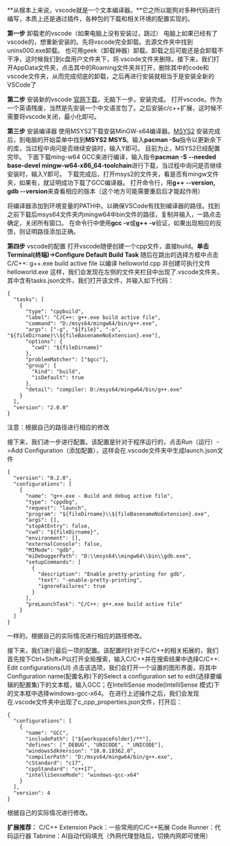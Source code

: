 **从根本上来说，vscode就是一个文本编译器。**它之所以能狗对多种代码进行编写，本质上还是通过插件，各种包的下载和相关环境的配置实现的。

**第一步**
卸载老的vscode（如果电脑上没有安装过，跳过）
电脑上如果已经有了vscode的，想重新安装的。先将vscode完全卸载。去源文件夹中找到unins000.exe卸载。
也可用geek（卸载神器）卸载。卸载之后可能还是会卸载不干净，这时候我们到c盘用户文件夹下，将.vscode文件夹删除。接下来，我们打开AppData文件夹，点击其中的Roaming文件夹并打开，删除其中的code和vscode文件夹，从而完成彻底的卸载，之后再进行安装就相当于是安装全新的VSCode了

**第二步**
安装新的vscode
[官网下载](https://code.visualstudio.com/docs/cpp/config-mingw)，无脑下一步。安装完成。
打开vscode。作为一个英语残废，当然是先安装一个中文语言包了。之后安装c/c++扩展，这时候不需要将vscode关闭，最小化即可。

**第三步**
安装编译器
使用MSYS2下载安装MinGW-x64编译器。[MSYS2](https://www.msys2.org/)
安装完成后，到电脑的开始菜单中找到**MSYS2 MSYS**。输入**pacman -Su**指令以更新余下的库，当过程中询问是否继续安装时，输入Y即可。
目前为止，MSYS2已经配置完毕。
下面下载ming-w64 GCC来进行编译，输入指令**pacman -S --needed base-devel mingw-w64-x86_64-toolchain**进行下载，当过程中询问是否继续安装时，输入Y即可。
下载完成后，打开msys2的文件夹，看是否有mingw文件夹，如果有，就证明成功下载了GCC编译器。
打开命令行，用**g++ --version, gdb --version**来查看相应的版本（这个地方可能需要重启后才能起作用）

将编译器添加到环境变量的PATH中。以确保VSCode有找到编译器的路径。找到之前下载后msys64文件夹内mingw64中bin文件的路径，复制并输入，一路点击确定，关闭所有窗口。
在命令行中使用**gcc -v**或**g++ -v**验证，如果出现相应的反馈，则证明路径添加正确。


**第四步**
vscode的配置
打开vscode随便创建一个cpp文件，直接build。**单击Terminal(终端)->Configure Default Build Task**
随后在跳出的选择方框中点击C/C++: g++.exe build active file 以编译 helloworld.cpp 并创建可执行文件helloworld.exe
这样，我们会发现在左侧的文件夹栏目中出现了.vscode文件夹，其中含有tasks.json文件，我们打开该文件，并输入如下代码：
```
{
  "tasks": [
    {
      "type": "cppbuild",
      "label": "C/C++: g++.exe build active file",
      "command": "D:/msys64/mingw64/bin/g++.exe",
      "args": ["-g", "${file}", "-o", "${fileDirname}\\${fileBasenameNoExtension}.exe"],
      "options": {
        "cwd": "${fileDirname}"
      },
      "problemMatcher": ["$gcc"],
      "group": {
        "kind": "build",
        "isDefault": true
      },
      "detail": "compiler: D:/msys64/mingw64/bin/g++.exe"
    }
  ],
  "version": "2.0.0"
}
```
注意：根据自己的路径进行相应的修改

接下来，我们进一步进行配置。该配置是针对于程序运行的，点击Run（运行）->Add Configuration（添加配置），这样会在.vscode文件夹中生成launch.json文件
```
{
  "version": "0.2.0",
  "configurations": [
    {
      "name": "g++.exe - Build and debug active file",
      "type": "cppdbg",
      "request": "launch",
      "program": "${fileDirname}\\${fileBasenameNoExtension}.exe",
      "args": [],
      "stopAtEntry": false,
      "cwd": "${fileDirname}",
      "environment": [],
      "externalConsole": false,
      "MIMode": "gdb",
      "miDebuggerPath": "D:\\msys64\\mingw64\\bin\\gdb.exe",
      "setupCommands": [
        {
          "description": "Enable pretty-printing for gdb",
          "text": "-enable-pretty-printing",
          "ignoreFailures": true
        }
      ],
      "preLaunchTask": "C/C++: g++.exe build active file"
    }
  ]
}
```
一样的，根据自己的实际情况进行相应的路径修改。

接下来，我们进行最后一项的配置。该配置时针对于C/C++的相关拓展的，我们首先按下Ctrl+Shift+P以打开全局搜索，输入C/C++并在搜索结果中选择C/C++: Edit configurations(UI)
点击该选项，我们会打开一个设置的图形界面，将其中Configuration name(配置名称)下的Select a configuration set to edit(选择要编辑的配置集)下的文本框，输入GCC；在IntelliSense mode(IntelliSense 模式)下的文本框中选择windows-gcc-x64。
在进行上述操作之后，我们会发现在.vscode文件夹中出现了c_cpp_properties.json文件，打开后：
```
{
  "configurations": [
    {
      "name": "GCC",
      "includePath": ["${workspaceFolder}/**"],
      "defines": ["_DEBUG", "UNICODE", "_UNICODE"],
      "windowsSdkVersion": "10.0.18362.0",
      "compilerPath": "D:/msys64/mingw64/bin/g++.exe",
      "cStandard": "c17",
      "cppStandard": "c++17",
      "intelliSenseMode": "windows-gcc-x64"
    }
  ],
  "version": 4
}
```
根据自己的实际情况进行修改。


**扩展推荐：**
C/C++ Extension Pack：一些常用的C/C++拓展
Code Runner：代码运行器
Tabnine：AI自动代码填充（外网代理登陆后，切换内网即可使用）